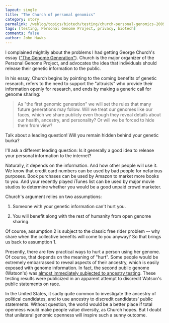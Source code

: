 ```yaml
---
layout: single 
title: "The Church of personal genomics" 
category: story
permalink: /weblog/topics/biotech/testing/church-personal-genomics-2009.html
tags: [testing, Personal Genome Project, privacy, biotech] 
comments: false 
author: John Hawks 
---
```


I complained mightily about the problems I had getting George Church's essay (<a href="http://www.newsweek.com/id/226963">"The Genome Generation"</a>). Church is the major organizer of the Personal Genome Project, and advocates the idea that individuals should release their genetic information to the public.

In his essay, Church begins by pointing to the coming benefits of genetic research, refers to the need to support the "altruists" who provide their information openly for research, and ends by making a generic call for genome sharing: 

<blockquote>As "the first genomic generation" we will set the rules that many future generations may follow. Will we treat our genomes like our faces, which we share publicly even though they reveal details about our health, ancestry, and personality? Or will we be forced to hide them from view? </blockquote>

Talk about a leading question! Will you remain hidden behind your genetic burka?  

I'll ask a different leading question: Is it generally a good idea to release your personal information to the internet?

Naturally, it depends on the information. And how other people will use it. We know that credit card numbers can be used by bad people for nefarious purposes. Book purchases can be used by Amazon to market more books to you. And your recently played iTunes list can be used by major movie studios to determine whether you would be a good unpaid crowd marketer. 

Church's argument relies on two assumptions: 

1. Someone with your genetic information can't hurt you. 

2. You will benefit along with the rest of humanity from open genome sharing. 

Of course, assumption 2 is subject to the classic free rider problem -- why share when the collective benefits will come to you anyway? So that brings us back to assumption 1. 

Presently, there are few practical ways to hurt a person using her genome. Of course, that depends on the meaning of "hurt". Some people would be extremely embarrassed to reveal aspects of their ancestry, which is easily exposed with genome information. In fact, the second public genome (Watson's) was <a href="http://johnhawks.net/weblog/topics/biotech/testing/watson_african_dna_2007.html">almost immediately subjected to ancestry testing</a>. These testing results were publicized in an apparent attempt to discredit Watson's public statements on race. 

In the United States, it sadly quite common to investigate the ancestry of political candidates, and to use ancestry to discredit candidates' public statements. Without question, the world would be a better place if total openness would make people value diversity, as Church hopes. But I doubt that unilateral genomic openness will inspire such a sunny outcome. 


